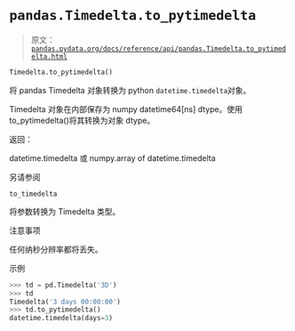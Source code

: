 # `pandas.Timedelta.to_pytimedelta`

> 原文：[`pandas.pydata.org/docs/reference/api/pandas.Timedelta.to_pytimedelta.html`](https://pandas.pydata.org/docs/reference/api/pandas.Timedelta.to_pytimedelta.html)

```py
Timedelta.to_pytimedelta()
```

将 pandas Timedelta 对象转换为 python `datetime.timedelta`对象。

Timedelta 对象在内部保存为 numpy datetime64[ns] dtype。使用 to_pytimedelta()将其转换为对象 dtype。

返回：

datetime.timedelta 或 numpy.array of datetime.timedelta

另请参阅

`to_timedelta`

将参数转换为 Timedelta 类型。

注意事项

任何纳秒分辨率都将丢失。

示例

```py
>>> td = pd.Timedelta('3D')
>>> td
Timedelta('3 days 00:00:00')
>>> td.to_pytimedelta()
datetime.timedelta(days=3) 
```
